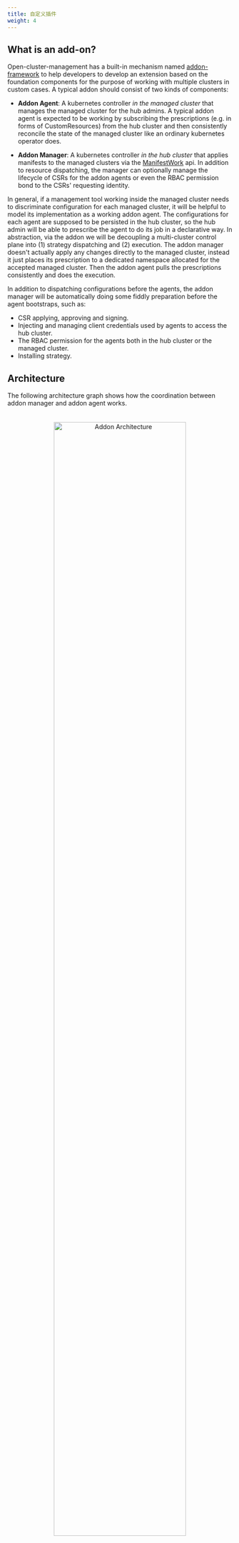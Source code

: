 ```yaml
---
title: 自定义插件
weight: 4
---
```


## What is an add-on?

Open-cluster-management has a built-in mechanism named [addon-framework](https://github.com/open-cluster-management-io/addon-framework)
to help developers to develop an extension based on the foundation components 
for the purpose of working with multiple clusters in custom cases. A typical
addon should consist of two kinds of components:

- __Addon Agent__: A kubernetes controller *in the managed cluster* that manages
  the managed cluster for the hub admins. A typical addon agent is expected to 
  be working by subscribing the prescriptions (e.g. in forms of CustomResources) 
  from the hub cluster and then consistently reconcile the state of the managed
  cluster like an ordinary kubernetes operator does.
  
- __Addon Manager__: A kubernetes controller *in the hub cluster* that applies 
  manifests to the managed clusters via the [ManifestWork](../manifestwork)
  api. In addition to resource dispatching, the manager can optionally manage
  the lifecycle of CSRs for the addon agents or even the RBAC permission bond
  to the CSRs' requesting identity.
  
In general, if a management tool working inside the managed cluster needs to
discriminate configuration for each managed cluster, it will be helpful to model 
its implementation as a working addon agent. The configurations for each agent
are supposed to be persisted in the hub cluster, so the hub admin will be able
to prescribe the agent to do its job in a declarative way. In abstraction, via
the addon we will be decoupling a multi-cluster control plane into (1) strategy
dispatching and (2) execution. The addon manager doesn't actually apply any
changes directly to the managed cluster, instead it just places its prescription
to a dedicated namespace allocated for the accepted managed cluster. Then the 
addon agent pulls the prescriptions consistently and does the execution.

In addition to dispatching configurations before the agents, the addon manager 
will be automatically doing some fiddly preparation before the agent bootstraps,
such as:

- CSR applying, approving and signing.
- Injecting and managing client credentials used by agents to access the hub
  cluster.
- The RBAC permission for the agents both in the hub cluster or the managed
  cluster.
- Installing strategy.

## Architecture

The following architecture graph shows how the coordination between addon manager
and addon agent works.

<div style="text-align: center; padding: 20px;">
   <img src="/addon-architecture.png" alt="Addon Architecture" style="margin: 0 auto; width: 80%">
</div>

## Add-on enablement

From a user's perspective, to install the addon to the hub cluster the hub admin 
should register a globally-unique `ClusterManagementAddon` resource as a singleton 
placeholder in the hub cluster. For instance, the [helloworld](https://github.com/open-cluster-management-io/addon-framework/tree/main/examples/helloworld) 
add-on can be registered to the hub cluster by creating:

```yaml
apiVersion: addon.open-cluster-management.io/v1alpha1
kind: ClusterManagementAddOn
metadata:
  name: helloworld
spec:
  addOnMeta:
    displayName: helloworld
```

### Enable the add-on manually
The addon manager running on the hub is taking responsibility of configuring the
installation of addon agents for each managed cluster. When a user wants to enable 
the add-on for a certain managed cluster, the user should create a 
`ManagedClusterAddOn` resource on the cluster namespace. The name of the 
`ManagedClusterAddOn` should be the same name of the corresponding 
`ClusterManagementAddon`. For instance, the following example enables `helloworld` 
add-on in "cluster1":

```yaml
apiVersion: addon.open-cluster-management.io/v1alpha1
kind: ManagedClusterAddOn
metadata:
  name: helloworld
  namespace: cluster1
spec:
  installNamespace: helloworld
```

### Enable the add-on automatically
If the addon is developed with [automatic installation](https://open-cluster-management.io/developer-guides/addon/#automatic-installation),
which support [auto-install by cluster discovery](#auto-install-by-cluster-discovery), 
then the `ManagedClusterAddOn` will be created for all managed cluster namespaces 
automatically, or be created for the selected managed cluster namespaces automatically.

### Enable the add-on by install strategy
If the addon is developed following the guidelines mentioned in [managing the add-on agent lifecycle by addon-manager](https://open-cluster-management.io/developer-guides/addon/#managing-the-add-on-agent-lifecycle-by-addon-manager), 
the user can define an `installStrategy` in the `ClusterManagementAddOn` 
to specify on which clusters the `ManagedClusterAddOn` should be enabled.

For example, the following example enables the `helloworld` add-on on clusters 
with the aws label.

Additionally, if the addon has [supported configurations](https://open-cluster-management.io/developer-guides/addon/#add-your-add-on-agent-supported-configurations),
can also define configurations used for add-on on the selected clusters, this 
will override the `defaultConfig` defined in `spec.supportedConfigs`.

```yaml
apiVersion: addon.open-cluster-management.io/v1alpha1
kind: ClusterManagementAddOn
metadata:
  name: helloworld
  annotations:
    addon.open-cluster-management.io/lifecycle: "addon-manager"
spec:
  addOnMeta:
    displayName: helloworld
  installStrategy:
    type: Placements
    placements:
    - name: placement-aws
      namespace: default
      configs:
      - group: addon.open-cluster-management.io
        resource: addondeploymentconfigs
        name: deploy-config
        namespace: open-cluster-management
```

```yaml
apiVersion: cluster.open-cluster-management.io/v1beta1
kind: Placement
metadata:
  name: placement-aws
  namespace: default
spec:
  predicates:
    - requiredClusterSelector:
        claimSelector:
          matchExpressions:
            - key: platform.open-cluster-management.io
              operator: In
              values:
                - aws
```

Notice that `installStrategy` is still in experimental stage, not enabled by default. 
To make it work, need extra 2 steps: 

1. Enable "AddonManagement" featureGates in `ClusterManager` as below.

```yaml
apiVersion: operator.open-cluster-management.io/v1
kind: ClusterManager
metadata:
  name: cluster-manager
spec:
...
  addOnManagerConfiguration:
    featureGates:
    - feature: AddonManagement
      mode: Enable
  addOnManagerImagePullSpec: quay.io/open-cluster-management/addon-manager:latest
```

Once enabled, a new deployment cluster-manager-addon-manager-controller will be 
running.

```bash
# oc get deploy -n open-cluster-management-hub  cluster-manager-addon-manager-controller
NAME                                       READY   UP-TO-DATE   AVAILABLE   AGE
cluster-manager-addon-manager-controller   1/1     1            1           19m
```

2. Add annotation `addon.open-cluster-management.io/lifecycle: "addon-manager"`
explicitly in `ClusterManagementAddon`.

#### Add-on rollout strategy

With the rollout strategy defined in the `ClusterManagementAddOn` API, users can 
control the upgrade behavior of the addon when there are changes in the supported 
configurations.

For example, if the add-on user updates the "deploy-config" and wants to apply 
the change to the add-ons at a rate of 25%. If with 100 clusters, 25 clusters will 
apply the change each time. The rollout strategy can be defined as follows:

```yaml
apiVersion: addon.open-cluster-management.io/v1alpha1
kind: ClusterManagementAddOn
metadata:
  name: helloworld
  annotations:
    addon.open-cluster-management.io/lifecycle: "addon-manager"
spec:
  addOnMeta:
    displayName: helloworld
  installStrategy:
    type: Placements
    placements:
    - name: placement-aws
      namespace: default
      configs:
      - group: addon.open-cluster-management.io
        resource: addondeploymentconfigs
        name: deploy-config
        namespace: open-cluster-management
      rolloutStrategy:
        type: RollingUpdate
        rollingUpdate:
          maxConcurrentlyUpdating: 25%
```

### Add-on healthiness

The healthiness of the addon instances are visible when we list the addons via 
kubectl:

```shell
$ kubectl get managedclusteraddon -A
NAMESPACE   NAME                     AVAILABLE   DEGRADED   PROGRESSING
<cluster>   <addon>                  True                   
```

The addon agent are expected to report its healthiness periodically as long as it's
running. Also the versioning of the addon agent can be reflected in the resources 
optionally so that we can control the upgrading the agents progressively.

### Clean the add-ons
Last but not least, a neat uninstallation of the addon is also supported by simply
deleting the corresponding `ClusterManagementAddon` resource from the hub cluster
which is the "root" of the whole addon. The OCM platform will automatically sanitize
the hub cluster for you after the uninstalling by removing all the components either
in the hub cluster or in the manage clusters.

## Examples

Here's a few examples of cases where we will need add-ons:

1. A tool to collect alert events in the managed cluster, and send to the hub 
   cluster.
2. A network solution that uses the hub to share the network info and establish 
   connection among managed clusters. See [cluster-proxy](https://github.com/open-cluster-management-io/cluster-proxy)
3. A tool to spread security policies to multiple clusters.

## Add-on framework

[Add-on framework](https://github.com/open-cluster-management-io/addon-framework) 
provides a library for developers to develop an add-ons in open-cluster-management 
more easily. Take a look at the [helloworld example](https://github.com/open-cluster-management-io/addon-framework/tree/main/examples/helloworld) 
to understand how the add-on framework can be used.

### Custom signers

The original Kubernetes CSR api only supports three built-in signers:

- "kubernetes.io/kube-apiserver-client"
- "kubernetes.io/kube-apiserver-client-kubelet"
- "kubernetes.io/kubelet-serving"
  
However in some cases, we need to sign additional custom certificates for the 
addon agents which is not used for connecting any kube-apiserver. The addon 
manager can be serving as a custom CSR signer controller based on the 
addon-framework's extensibility by implementing the signing logic. Note that 
after successfully signing the certificates, the framework will also keep 
rotating the certificates automatically for the addon.


### Hub credential injection

The addon manager developed base on [addon-framework](https://github.com/open-cluster-management-io/addon-framework)
will automatically persist the signed certificates as secret resource to the 
managed clusters after signed by either original Kubernetes CSR controller or 
custom signers. The injected secrets will be:

- For "kubernetes.io/kube-apiserver-client" signer, the name will be "<addon name>
  -hub-kubeconfig" with properties:
  - "kubeconfig": a kubeconfig file for accessing hub cluster with the addon's 
    identity.
  - "tls.crt": the signed certificate.
  - "tls.key": the private key.
- For custom signer, the name will be "<addon name>-<signer name>-client-cert"
  with properties:
  - "tls.crt": the signed certificate.
  - "tls.key": the private key.

### Auto-install by cluster discovery

The addon manager can automatically install an addon to the managed clusters
upon discovering new clusters by setting the `InstallStrategy` from the 
[addon-framework](https://github.com/open-cluster-management-io/addon-framework).
On the other hand, the admin can also manually install the addon for the 
clusters by applying `ManagedClusterAddOn` into their cluster namespace.
